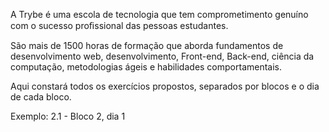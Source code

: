 A Trybe é uma escola de tecnologia que tem comprometimento genuíno com o sucesso
proﬁssional das pessoas estudantes.

São mais de 1500 horas de formação que aborda fundamentos de desenvolvimento
web, desenvolvimento, Front-end, Back-end, ciência da computação, metodologias
ágeis e habilidades comportamentais.

Aqui constará todos os exercícios propostos, separados por blocos e o dia de cada bloco.

Exemplo: 2.1 - Bloco 2, dia 1
